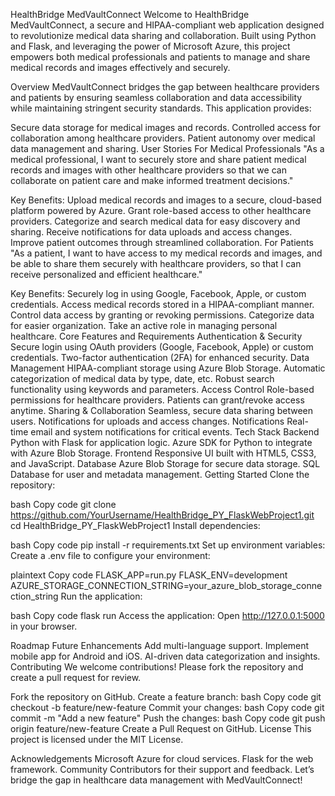 HealthBridge MedVaultConnect
Welcome to HealthBridge MedVaultConnect, a secure and HIPAA-compliant web application designed to revolutionize medical data sharing and collaboration. Built using Python and Flask, and leveraging the power of Microsoft Azure, this project empowers both medical professionals and patients to manage and share medical records and images effectively and securely.

Overview
MedVaultConnect bridges the gap between healthcare providers and patients by ensuring seamless collaboration and data accessibility while maintaining stringent security standards. This application provides:

Secure data storage for medical images and records.
Controlled access for collaboration among healthcare providers.
Patient autonomy over medical data management and sharing.
User Stories
For Medical Professionals
"As a medical professional, I want to securely store and share patient medical records and images with other healthcare providers so that we can collaborate on patient care and make informed treatment decisions."

Key Benefits:
Upload medical records and images to a secure, cloud-based platform powered by Azure.
Grant role-based access to other healthcare providers.
Categorize and search medical data for easy discovery and sharing.
Receive notifications for data uploads and access changes.
Improve patient outcomes through streamlined collaboration.
For Patients
"As a patient, I want to have access to my medical records and images, and be able to share them securely with healthcare providers, so that I can receive personalized and efficient healthcare."

Key Benefits:
Securely log in using Google, Facebook, Apple, or custom credentials.
Access medical records stored in a HIPAA-compliant manner.
Control data access by granting or revoking permissions.
Categorize data for easier organization.
Take an active role in managing personal healthcare.
Core Features and Requirements
Authentication & Security
Secure login using OAuth providers (Google, Facebook, Apple) or custom credentials.
Two-factor authentication (2FA) for enhanced security.
Data Management
HIPAA-compliant storage using Azure Blob Storage.
Automatic categorization of medical data by type, date, etc.
Robust search functionality using keywords and parameters.
Access Control
Role-based permissions for healthcare providers.
Patients can grant/revoke access anytime.
Sharing & Collaboration
Seamless, secure data sharing between users.
Notifications for uploads and access changes.
Notifications
Real-time email and system notifications for critical events.
Tech Stack
Backend
Python with Flask for application logic.
Azure SDK for Python to integrate with Azure Blob Storage.
Frontend
Responsive UI built with HTML5, CSS3, and JavaScript.
Database
Azure Blob Storage for secure data storage.
SQL Database for user and metadata management.
Getting Started
Clone the repository:

bash
Copy code
git clone https://github.com/YourUsername/HealthBridge_PY_FlaskWebProject1.git
cd HealthBridge_PY_FlaskWebProject1
Install dependencies:

bash
Copy code
pip install -r requirements.txt
Set up environment variables: Create a .env file to configure your environment:

plaintext
Copy code
FLASK_APP=run.py
FLASK_ENV=development
AZURE_STORAGE_CONNECTION_STRING=your_azure_blob_storage_connection_string
Run the application:

bash
Copy code
flask run
Access the application: Open http://127.0.0.1:5000 in your browser.

Roadmap
Future Enhancements
Add multi-language support.
Implement mobile app for Android and iOS.
AI-driven data categorization and insights.
Contributing
We welcome contributions! Please fork the repository and create a pull request for review.

Fork the repository on GitHub.
Create a feature branch:
bash
Copy code
git checkout -b feature/new-feature
Commit your changes:
bash
Copy code
git commit -m "Add a new feature"
Push the changes:
bash
Copy code
git push origin feature/new-feature
Create a Pull Request on GitHub.
License
This project is licensed under the MIT License.

Acknowledgements
Microsoft Azure for cloud services.
Flask for the web framework.
Community Contributors for their support and feedback.
Let’s bridge the gap in healthcare data management with MedVaultConnect!
